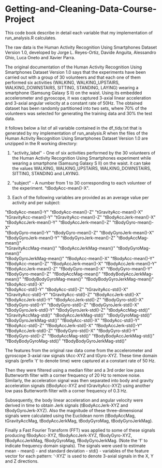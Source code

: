 # Getting-and-Cleaning-Data-Course-Project

This code book describe in detail each variable that my implementation of run_analysis.R calculates.

The raw data is the Human Activity Recognition Using Smartphones Dataset Version 1.0, developed by Jorge L. Reyes-Ortiz, Davide Anguita, Alessandro Ghio, Luca Oneto and Xavier Parra.

The original documentation of the Human Activity Recognition Using Smartphones Dataset Version 1.0 says that the experiments have been carried out with a group of 30 volunteers and that each one of them performed six activities (WALKING, WALKING_UPSTAIRS, WALKING_DOWNSTAIRS, SITTING, STANDING, LAYING) wearing a smartphone (Samsung Galaxy S II) on the waist. Using its embedded accelerometer and gyroscope, it was captured 3-axial linear acceleration and 3-axial angular velocity at a constant rate of 50Hz. The obtained dataset has been randomly partitioned into two sets, where 70% of the volunteers was selected for generating the training data and 30% the test data. 

it follows below a list of all variable contained in the df_tidy.txt that is generated by my implementation of run_analysis.R when the files of the Human Activity Recognition Using Smartphones Dataset Version 1.0 are unzipped in the R working directory:

1. "activity_label" - One of six activities performed by the 30 volunteers of the Human Activity Recognition Using Smartphones experiment while wearing a smartphone (Samsung Galaxy S II) on the waist. it can take the values WALKING, WALKING_UPSTAIRS, WALKING_DOWNSTAIRS, SITTING, STANDING and LAYING.

2. "subject" - A number from 1 to 30 corresponding to each volunteer of the experiment.
"tBodyAcc-mean()-X".

3. Each of the following variables are provided as an average value per activity and per subject:

 "tBodyAcc-mean()-Y"           "tBodyAcc-mean()-Z"           "tGravityAcc-mean()-X"       
 "tGravityAcc-mean()-Y"        "tGravityAcc-mean()-Z"        "tBodyAccJerk-mean()-X"      
 "tBodyAccJerk-mean()-Y"       "tBodyAccJerk-mean()-Z"       "tBodyGyro-mean()-X"         
 "tBodyGyro-mean()-Y"          "tBodyGyro-mean()-Z"          "tBodyGyroJerk-mean()-X"     
 "tBodyGyroJerk-mean()-Y"      "tBodyGyroJerk-mean()-Z"      "tBodyAccMag-mean()"         
 "tGravityAccMag-mean()"       "tBodyAccJerkMag-mean()"      "tBodyGyroMag-mean()"        
 "tBodyGyroJerkMag-mean()"     "fBodyAcc-mean()-X"           "fBodyAcc-mean()-Y"          
 "fBodyAcc-mean()-Z"           "fBodyAccJerk-mean()-X"       "fBodyAccJerk-mean()-Y"      
 "fBodyAccJerk-mean()-Z"       "fBodyGyro-mean()-X"          "fBodyGyro-mean()-Y"         
 "fBodyGyro-mean()-Z"          "fBodyAccMag-mean()"          "fBodyBodyAccJerkMag-mean()" 
 "fBodyBodyGyroMag-mean()"     "fBodyBodyGyroJerkMag-mean()" "tBodyAcc-std()-X"           
 "tBodyAcc-std()-Y"            "tBodyAcc-std()-Z"            "tGravityAcc-std()-X"        
 "tGravityAcc-std()-Y"         "tGravityAcc-std()-Z"         "tBodyAccJerk-std()-X"       
 "tBodyAccJerk-std()-Y"        "tBodyAccJerk-std()-Z"        "tBodyGyro-std()-X"          
 "tBodyGyro-std()-Y"           "tBodyGyro-std()-Z"           "tBodyGyroJerk-std()-X"      
 "tBodyGyroJerk-std()-Y"       "tBodyGyroJerk-std()-Z"       "tBodyAccMag-std()"          
 "tGravityAccMag-std()"        "tBodyAccJerkMag-std()"       "tBodyGyroMag-std()"         
 "tBodyGyroJerkMag-std()"      "fBodyAcc-std()-X"            "fBodyAcc-std()-Y"           
 "fBodyAcc-std()-Z"            "fBodyAccJerk-std()-X"        "fBodyAccJerk-std()-Y"       
 "fBodyAccJerk-std()-Z"        "fBodyGyro-std()-X"           "fBodyGyro-std()-Y"          
 "fBodyGyro-std()-Z"           "fBodyAccMag-std()"           "fBodyBodyAccJerkMag-std()"  
 "fBodyBodyGyroMag-std()"      "fBodyBodyGyroJerkMag-std()"
 
 The features from the original raw data come from the accelerometer and gyroscope 3-axial raw signals tAcc-XYZ and tGyro-XYZ. These time domain signals (prefix 't' to denote time) were captured at a constant rate of 50 Hz. 
 
 Then they were filtered using a median filter and a 3rd order low pass Butterworth filter with a corner frequency of 20 Hz to remove noise. Similarly, the acceleration signal was then separated into body and gravity acceleration signals (tBodyAcc-XYZ and tGravityAcc-XYZ) using another low pass Butterworth filter with a corner frequency of 0.3 Hz. 
 
 Subsequently, the body linear acceleration and angular velocity were derived in time to obtain Jerk signals (tBodyAccJerk-XYZ and tBodyGyroJerk-XYZ). Also the magnitude of these three-dimensional signals were calculated using the Euclidean norm (tBodyAccMag, tGravityAccMag, tBodyAccJerkMag, tBodyGyroMag, tBodyGyroJerkMag). 
 
 Finally a Fast Fourier Transform (FFT) was applied to some of these signals producing fBodyAcc-XYZ, fBodyAccJerk-XYZ, fBodyGyro-XYZ, fBodyAccJerkMag, fBodyGyroMag, fBodyGyroJerkMag. (Note the 'f' to indicate frequency domain signals). The signals were used to estimate mean - mean() - and standard deviation - std() - variables of the feature vector for each pattern: '-XYZ' is used to denote 3-axial signals in the X, Y and Z directions.
